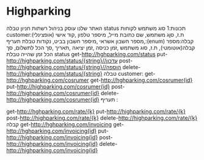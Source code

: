 # Highparking
האתר שלנו עוסק בניהול רשתות חניון 
טבלה status תכונות:1 סוג משתמש
לקוחות customer:ת.ז, סןג משתמש, שם כתובת מייל, מיספר טלפון ,קוד אישי (אופצינלי)  ,מספר חשבון אשראי ,מיספר חשבון בביט, נקודות
טבלת תעריף:(enum)
קבלה:מספר קבלה(אוטומטי), ת.ז, סוג משתמש ,זמן כניסה ,זמן יציאה ,תאריך ,סך הכל לתשלום, סך הכל זמן שהייה 
טבלת status
get-http://hghparking.com/status
put-http://highparking.com/status/{string}//עדכון
post-http://highparking.com/status/{string}//הוספה
delete-http://highparking.com/status/{string}
טבלה  customer:
get-http://hghparking.com/cosrumer
get-http://hghparking.com/cosrumer{id}
put-http://highparking.com/cosrumer{id}
post-http://highparking.com/cosrumer{id}
delete-http://highparking.com/cosrumer{id}
תעריף :

get-http://hghparking.com/rate/{k}
put-http://highparking.com/rate/{k}
post-http://highparking.com/rate/{k}
delete-http://highparking.com/rate/{k}
קבלה
get-http://hghparking.com/invoicing
get-http://hghparking.com/invoicing{id}
put-http://highparking.com/invoicing{id}
post-http://highparking.com/invoicing{id}
delete-http://highparking.com/invoicing{id}
